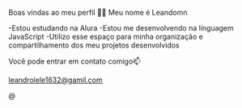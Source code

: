 Boas vindas ao meu perfil 💙💙
Meu nome é Leandomn

-Estou estudando na Alura
-Estou me desenvolvendo na linguagem JavaScript
-Utilizo esse espaço para minha organização e compartilhamento dos meu projetos desenvolvidos

Você pode entrar em contato comigo📫

leandrolele1632@gamil.com

@
